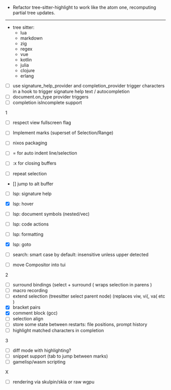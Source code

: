- Refactor tree-sitter-highlight to work like the atom one, recomputing partial tree updates.

------

- tree sitter:
  - lua
  - markdown
  - zig
  - regex
  - vue
  - kotlin
  - julia
  - clojure
  - erlang

- [ ] use signature_help_provider and completion_provider trigger characters in
    a hook to trigger signature help text / autocompletion
- [ ] document.on_type provider triggers
- [ ] completion isIncomplete support

1
- [ ] respect view fullscreen flag
- [ ] Implement marks (superset of Selection/Range)

- [ ] nixos packaging

- [ ] = for auto indent line/selection
- [ ]  :x for closing buffers

- [ ] repeat selection

- [] jump to alt buffer

- [ ] lsp: signature help
- [x] lsp: hover
- [ ] lsp: document symbols (nested/vec)
- [ ] lsp: code actions
- [ ] lsp: formatting
- [x] lsp: goto

- [ ] search: smart case by default: insensitive unless upper detected

- [ ] move Compositor into tui

2
- [ ] surround bindings (select + surround ( wraps selection in parens )
- [ ] macro recording
- [ ] extend selection (treesitter select parent node) (replaces viw, vi(, va( etc )
- [x] bracket pairs
- [x] comment block (gcc)
- [ ] selection align
- [ ] store some state between restarts: file positions, prompt history
- [ ] highlight matched characters in completion

3
- [ ] diff mode with highlighting?
- [ ] snippet support (tab to jump between marks)
- [ ] gamelisp/wasm scripting

X
- [ ] rendering via skulpin/skia or raw wgpu
